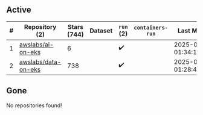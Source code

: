 ## Active
| # | Repository (2) | Stars (744) | Dataset | `run` (2) | `containers-run` | Last Modified |
| --- | --- | --- | --- | --- | --- | --- |
| 1 | [awslabs/ai-on-eks](https://github.com/awslabs/ai-on-eks) | 6 |  | :heavy_check_mark: |  | 2025-04-19 01:34:19+00:00 |
| 2 | [awslabs/data-on-eks](https://github.com/awslabs/data-on-eks) | 738 |  | :heavy_check_mark: |  | 2025-04-19 01:28:43+00:00 |

## Gone
No repositories found!
